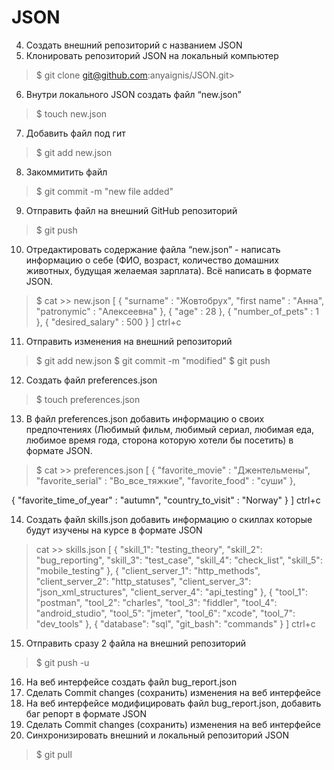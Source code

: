 # JSON
4. Создать внешний репозиторий c названием JSON
5. Клонировать репозиторий JSON на локальный компьютер		    

> $ git clone git@github.com:anyaignis/JSON.git>

6. Внутри локального JSON создать файл “new.json”

>$ touch new.json

7. Добавить файл под гит

>$ git add new.json

8. Закоммитить файл

>$ git commit -m "new file added"

9. Отправить файл на внешний GitHub репозиторий

>$ git push

10. Отредактировать содержание файла “new.json” - написать информацию о себе (ФИО, возраст, количество домашних животных, будущая желаемая зарплата). Всё написать в формате JSON.

>$ cat >> new.json
[
{
  "surname"  : "Жовтобрух",
  "first name" : "Анна",
 "patronymic" : "Алексеевна"
},
{
  "age" : 28
},
{
   "number_of_pets" : 1
},
{
   "desired_salary" : 500
}
]
ctrl+c

11. Отправить изменения на внешний репозиторий

>$ git add new.json
$ git commit -m "modified"
$ git push

12. Создать файл preferences.json
>$ touch preferences.json

13. В файл preferences.json добавить информацию о своих предпочтениях (Любимый фильм, любимый сериал, любимая еда, любимое время года, сторона которую хотели бы посетить) в формате JSON.
>$ cat >> preferences.json
>[
{
        "favorite_movie" : "Джентельмены",
        "favorite_serial" : "Во_все_тяжкие",
        "favorite_food" : "суши"
},

{
        "favorite_time_of_year" : "autumn",
        "country_to_visit" : "Norway"
}
]
ctrl+c

14. Создать файл skills.json добавить информацию о скиллах которые будут изучены на курсе в формате JSON
>cat >> skills.json
>[
{
	"skill_1": "testing_theory",
	"skill_2": "bug_reporting",
	"skill_3": "test_case",
	"skill_4": "check_list",
	"skill_5": "mobile_testing"
}, 
{
	"client_server_1": "http_methods",
	"client_server_2": "http_statuses",
	"client_server_3": "json_xml_structures",
	"client_server_4": "api_testing"
}, 
{
	"tool_1": "postman",
	"tool_2": "charles",
	"tool_3": "fiddler",
	"tool_4": "android_studio",
	"tool_5": "jmeter",
	"tool_6": "xcode",
	"tool_7": "dev_tools"
}, 
{
	"database": "sql",
	"git_bash": "commands"
}
]
ctrl+c

15. Отправить сразу 2 файла на внешний репозиторий
>$ git push -u

16. На веб интерфейсе создать файл bug_report.json
17. Сделать Commit changes (сохранить) изменения на веб интерфейсе
18. На веб интерфейсе модифицировать файл bug_report.json, добавить баг репорт в формате JSON
19. Сделать Commit changes (сохранить) изменения на веб интерфейсе
20. Синхронизировать внешний и локальный репозиторий JSON
>$ git pull



